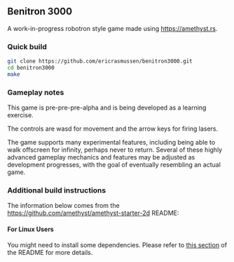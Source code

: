 ## Benitron 3000

A work-in-progress robotron style game made using https://amethyst.rs.

### Quick build

```bash
git clone https://github.com/ericrasmussen/benitron3000.git
cd benitron3000
make
```

### Gameplay notes

This game is pre-pre-pre-alpha and is being developed as a learning exercise.

The controls are wasd for movement and the arrow keys for firing lasers.

The game supports many experimental features, including being able to walk offscreen for infinity, perhaps never to return. Several of these highly advanced gameplay mechanics and features may be adjusted as development progresses, with the goal of eventually resembling an actual game.

### Additional build instructions

The information below comes from the https://github.com/amethyst/amethyst-starter-2d README:

#### For Linux Users

You might need to install some dependencies. Please refer to [this section](https://github.com/amethyst/amethyst#dependencies) of the README for more details.

